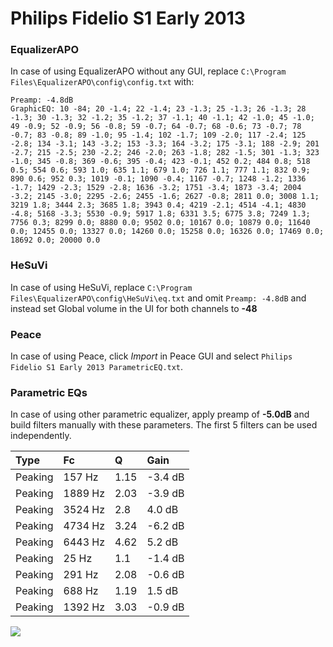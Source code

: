 # Philips Fidelio S1 Early 2013

### EqualizerAPO
In case of using EqualizerAPO without any GUI, replace `C:\Program Files\EqualizerAPO\config\config.txt`
with:
```
Preamp: -4.8dB
GraphicEQ: 10 -84; 20 -1.4; 22 -1.4; 23 -1.3; 25 -1.3; 26 -1.3; 28 -1.3; 30 -1.3; 32 -1.2; 35 -1.2; 37 -1.1; 40 -1.1; 42 -1.0; 45 -1.0; 49 -0.9; 52 -0.9; 56 -0.8; 59 -0.7; 64 -0.7; 68 -0.6; 73 -0.7; 78 -0.7; 83 -0.8; 89 -1.0; 95 -1.4; 102 -1.7; 109 -2.0; 117 -2.4; 125 -2.8; 134 -3.1; 143 -3.2; 153 -3.3; 164 -3.2; 175 -3.1; 188 -2.9; 201 -2.7; 215 -2.5; 230 -2.2; 246 -2.0; 263 -1.8; 282 -1.5; 301 -1.3; 323 -1.0; 345 -0.8; 369 -0.6; 395 -0.4; 423 -0.1; 452 0.2; 484 0.8; 518 0.5; 554 0.6; 593 1.0; 635 1.1; 679 1.0; 726 1.1; 777 1.1; 832 0.9; 890 0.6; 952 0.3; 1019 -0.1; 1090 -0.4; 1167 -0.7; 1248 -1.2; 1336 -1.7; 1429 -2.3; 1529 -2.8; 1636 -3.2; 1751 -3.4; 1873 -3.4; 2004 -3.2; 2145 -3.0; 2295 -2.6; 2455 -1.6; 2627 -0.8; 2811 0.0; 3008 1.1; 3219 1.8; 3444 2.3; 3685 1.8; 3943 0.4; 4219 -2.1; 4514 -4.1; 4830 -4.8; 5168 -3.3; 5530 -0.9; 5917 1.8; 6331 3.5; 6775 3.8; 7249 1.3; 7756 0.3; 8299 0.0; 8880 0.0; 9502 0.0; 10167 0.0; 10879 0.0; 11640 0.0; 12455 0.0; 13327 0.0; 14260 0.0; 15258 0.0; 16326 0.0; 17469 0.0; 18692 0.0; 20000 0.0
```

### HeSuVi
In case of using HeSuVi, replace `C:\Program Files\EqualizerAPO\config\HeSuVi\eq.txt` and omit `Preamp:
-4.8dB` and instead set Global volume in the UI for both channels to **-48**

### Peace
In case of using Peace, click *Import* in Peace GUI and select `Philips Fidelio S1 Early 2013 ParametricEQ.txt`.

### Parametric EQs
In case of using other parametric equalizer, apply preamp of **-5.0dB** and build filters manually with
these parameters. The first 5 filters can be used independently.

| Type    | Fc      |    Q | Gain    |
|:--------|:--------|:-----|:--------|
| Peaking | 157 Hz  | 1.15 | -3.4 dB |
| Peaking | 1889 Hz | 2.03 | -3.9 dB |
| Peaking | 3524 Hz | 2.8  | 4.0 dB  |
| Peaking | 4734 Hz | 3.24 | -6.2 dB |
| Peaking | 6443 Hz | 4.62 | 5.2 dB  |
| Peaking | 25 Hz   | 1.1  | -1.4 dB |
| Peaking | 291 Hz  | 2.08 | -0.6 dB |
| Peaking | 688 Hz  | 1.19 | 1.5 dB  |
| Peaking | 1392 Hz | 3.03 | -0.9 dB |

![](https://raw.githubusercontent.com/jaakkopasanen/AutoEq/master/results/innerfidelity/sbaf-serious/Philips%20Fidelio%20S1%20Early%202013/Philips%20Fidelio%20S1%20Early%202013.png)